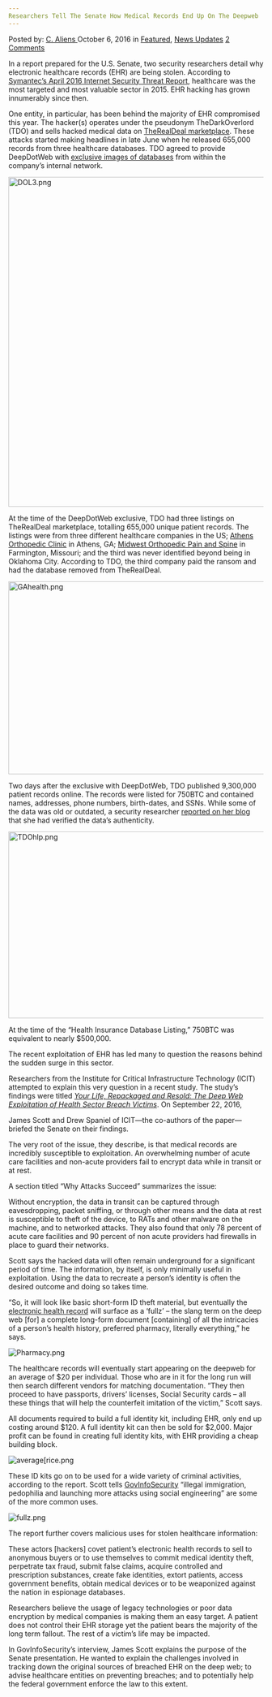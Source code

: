 ```yaml
---
Researchers Tell The Senate How Medical Records End Up On The Deepweb
---
```

<article class="post-listing post-15691 post type-post status-publish format-standard has-post-thumbnail hentry category-deepdot-news category-news-updates tag-deepweb tag-medical tag-records tag-researchers tag-senate">
    <div class="post-inner">
        <span>Posted by: <a href="https://www.deepdotweb.com/author/caliens/" title="">C. Aliens </a></span>
    <span>October 6, 2016</span>
    <span>in <a href="https://www.deepdotweb.com/category/deepdot-news/" rel="category tag">Featured</a>, <a href="https://www.deepdotweb.com/category/news-updates/" rel="category tag">News Updates</a></span>
    <span><a href="https://www.deepdotweb.com/2016/10/06/researchers-tell-the-senate-how-medical-records-end-up-on-the-deepweb/#comments">2 Comments</a></span>
    </p>
    <div class="clear"></div>
    <div class="entry">
    <p>In a report prepared for the U.S. Senate, two security researchers detail why electronic healthcare records (EHR) are being stolen. According to <a href="https://www.symantec.com/security-center/threat-report">Symantec’s April 2016 Internet Security Threat Report</a>, healthcare was the most targeted and most valuable sector in 2015. EHR hacking has grown innumerably since then.</p>
    <p>One entity, in particular, has been behind the majority of EHR compromised this year. The hacker(s) operates under the pseudonym TheDarkOverlord (TDO) and sells hacked medical data on <a href="https://www.deepdotweb.com/marketplace-directory/listing/therealdeal-market/">TheRealDeal marketplace</a>. These attacks started making headlines in late June when he released 655,000 records from three healthcare databases. TDO agreed to provide DeepDotWeb with <a href="https://www.deepdotweb.com/2016/06/26/655000-healthcare-records-patients-being-sold/">exclusive images of databases</a> from within the company’s internal network.</p>
    <p><img class="wp-image-15692 aligncenter" src="https://www.deepdotweb.com/wp-content/uploads/2016/10/dol3-png.png" alt="DOL3.png" width="881" height="650" srcset="https://www.deepdotweb.com/wp-content/uploads/2016/10/dol3-png.png 1561w, https://www.deepdotweb.com/wp-content/uploads/2016/10/dol3-png-300x221.png 300w, https://www.deepdotweb.com/wp-content/uploads/2016/10/dol3-png-1024x756.png 1024w" sizes="(max-width: 881px) 100vw, 881px" /></p>
    <p>At the time of the DeepDotWeb exclusive, TDO had three listings on TheRealDeal marketplace, totalling 655,000 unique patient records. The listings were from three different healthcare companies in the US; <a href="http://athensorthopedicclinic.com/important-news-for-patients/">Athens Orthopedic Clinic</a> in Athens, GA; <a href="http://dailyjournalonline.com/news/local/local-medical-group-involved-in-computer-hack-identified/article_1dfafa55-d3d5-54ba-98cf-bdccafeed7a0.html">Midwest Orthopedic Pain and Spine</a> in Farmington, Missouri; and the third was never identified beyond being in Oklahoma City. According to TDO, the third company paid the ransom and had the database removed from TheRealDeal.</p>
    <p><img class="wp-image-15693 aligncenter" src="https://www.deepdotweb.com/wp-content/uploads/2016/10/gahealth-png.png" alt="GAhealth.png" width="924" height="380" srcset="https://www.deepdotweb.com/wp-content/uploads/2016/10/gahealth-png.png 1204w, https://www.deepdotweb.com/wp-content/uploads/2016/10/gahealth-png-300x123.png 300w, https://www.deepdotweb.com/wp-content/uploads/2016/10/gahealth-png-1024x421.png 1024w" sizes="(max-width: 924px) 100vw, 924px" /></p>
    <p>Two days after the exclusive with DeepDotWeb, TDO published 9,300,000 patient records online. The records were listed for 750BTC and contained names, addresses, phone numbers, birth-dates, and SSNs. While some of the data was old or outdated, a security researcher <a href="https://www.databreaches.net/lording-it-over-the-healthcare-sector-health-insurer-database-with-9-3m-entries-up-for-sale/">reported on her blog</a> that she had verified the data’s authenticity.</p>
    <p><img class="wp-image-15694 aligncenter" src="https://www.deepdotweb.com/wp-content/uploads/2016/10/tdohlp-png.png" alt="TDOhlp.png" width="862" height="368" srcset="https://www.deepdotweb.com/wp-content/uploads/2016/10/tdohlp-png.png 1024w, https://www.deepdotweb.com/wp-content/uploads/2016/10/tdohlp-png-300x128.png 300w" sizes="(max-width: 862px) 100vw, 862px" /></p>
    <p>At the time of the “Health Insurance Database Listing,” 750BTC was equivalent to nearly $500,000.</p>
    <p>The recent exploitation of EHR has led many to question the reasons behind the sudden surge in this sector.</p>
    <p>Researchers from the Institute for Critical Infrastructure Technology (ICIT) attempted to explain this very question in a recent study. The study’s findings were titled <a href="http://icitech.org/wp-content/uploads/2016/09/ICIT-Brief-Deep-Web-Exploitation-of-Health-Sector-Breach-Victims2.pdf"><em>Your Life, Repackaged and Resold: The Deep Web Exploitation of Health Sector Breach Victims</em></a>. On September 22, 2016,</p>
    <p>James Scott and Drew Spaniel of ICIT<em>—</em>the co-authors of the paper<em>—</em>briefed the Senate on their findings.</p>
    <p>The very root of the issue, they describe, is that medical records are incredibly susceptible to exploitation. An overwhelming number of acute care facilities and non-acute providers fail to encrypt data while in transit or at rest.</p>
    <p>A section titled “Why Attacks Succeed” summarizes the issue:</p>
    <p>Without encryption, the data in transit can be captured through eavesdropping, packet sniffing, or through other means and the data at rest is susceptible to theft of the device, to RATs and other malware on the machine, and to networked attacks. They also found that only 78 percent of acute care facilities and 90 percent of non acute providers had firewalls in place to guard their networks.</p>
    <p>Scott says the hacked data will often remain underground for a significant period of time. The information, by itself, is only minimally useful in exploitation. Using the data to recreate a person’s identity is often the desired outcome and doing so takes time.</p>
    <p>&#8220;So, it will look like basic short-form ID theft material, but eventually the <a href="http://www.healthcareinfosecurity.com/electronic-health-records-c-252">electronic health record</a> will surface as a &#8216;fullz&#8217; &#8211; the slang term on the deep web [for] a complete long-form document [containing] of all the intricacies of a person&#8217;s health history, preferred pharmacy, literally everything,&#8221; he says.</p>
    <p><img class="wp-image-15695 aligncenter" src="https://www.deepdotweb.com/wp-content/uploads/2016/10/pharmacy-png.png" alt="Pharmacy.png" srcset="https://www.deepdotweb.com/wp-content/uploads/2016/10/pharmacy-png.png 796w, https://www.deepdotweb.com/wp-content/uploads/2016/10/pharmacy-png-300x107.png 300w" sizes="(max-width: 796px) 100vw, 796px" /></p>
    <p>The healthcare records will eventually start appearing on the deepweb for an average of $20 per individual. Those who are in it for the long run will then search different vendors for matching documentation. “They then proceed to have passports, drivers&#8217; licenses, Social Security cards &#8211; all these things that will help the counterfeit imitation of the victim,” Scott says.</p>
    <p>All documents required to build a full identity kit, including EHR, only end up costing around $120. A full identity kit can then be sold for $2,000. Major profit can be found in creating full identity kits, with EHR providing a cheap building block.</p>
    <p><img class="wp-image-15696 aligncenter" src="https://www.deepdotweb.com/wp-content/uploads/2016/10/averagerice-png.png" alt="average[rice.png" srcset="https://www.deepdotweb.com/wp-content/uploads/2016/10/averagerice-png.png 737w, https://www.deepdotweb.com/wp-content/uploads/2016/10/averagerice-png-300x186.png 300w" sizes="(max-width: 737px) 100vw, 737px" /></p>
    <p>These ID kits go on to be used for a wide variety of criminal activities, according to the report. Scott tells <a href="http://www.govinfosecurity.com/interviews/research-reveals-hacked-patient-records-are-so-valuable-i-3341">GovInfoSecurity</a> “illegal immigration, pedophilia and launching more attacks using social engineering” are some of the more common uses.</p>
    <p><img class="wp-image-15697 aligncenter" src="https://www.deepdotweb.com/wp-content/uploads/2016/10/fullz-png.png" alt="fullz.png" srcset="https://www.deepdotweb.com/wp-content/uploads/2016/10/fullz-png.png 885w, https://www.deepdotweb.com/wp-content/uploads/2016/10/fullz-png-300x108.png 300w" sizes="(max-width: 885px) 100vw, 885px" /></p>
    <p>The report further covers malicious uses for stolen healthcare information:</p>
    <p>These actors [hackers] covet patient’s electronic health records to sell to anonymous buyers or to use themselves to commit medical identity theft, perpetrate tax fraud, submit false claims, acquire controlled and prescription substances, create fake identities, extort patients, access government benefits, obtain medical devices or to be weaponized against the nation in espionage databases.</p>
    <p>Researchers believe the usage of legacy technologies or poor data encryption by medical companies is making them an easy target. A patient does not control their EHR storage yet the patient bears the majority of the long term fallout. The rest of a victim’s life may be impacted.</p>
    <p>In GovInfoSecurity’s interview, James Scott explains the purpose of the Senate presentation. He wanted to explain the challenges involved in tracking down the original sources of breached EHR on the deep web; to advise healthcare entities on preventing breaches; and to potentially help the federal government enforce the law to this extent.</p>
    </div>
    <span style="display:none"><a href="https://www.deepdotweb.com/tag/deepweb/" rel="tag">deepweb</a> <a href="https://www.deepdotweb.com/tag/medical/" rel="tag">medical</a> <a href="https://www.deepdotweb.com/tag/records/" rel="tag">records</a> <a href="https://www.deepdotweb.com/tag/researchers/" rel="tag">researchers</a> <a href="https://www.deepdotweb.com/tag/senate/" rel="tag">senate</a></span> <span style="display:none" class="updated">2016-10-06</span>
    <div style="display:none" class="vcard author" itemprop="author" itemscope itemtype="http://schema.org/Person"><strong class="fn" itemprop="name"><a href="https://www.deepdotweb.com/author/caliens/" title="Posts by C. Aliens" rel="author">C. Aliens</a></strong></div>
    </div>
</article>

